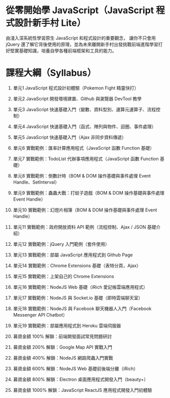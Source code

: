 # 從零開始學 JavaScript（JavaScript 程式設計新手村 Lite）
由淺入深系統性學習原生 JavaScript 和程式設計的重要觀念， 讓你不只會用 jQuery 還了解它背後使用的原理，並為未來離開新手村出發挑戰前端進階學習打好堅實基礎知識，培養自學各種前端框架和工具的能力。

# 課程大綱（Syllabus）
1. 單元1 JavaScript 程式設計初體驗（Pokemon Fight 精靈快打）

2. 單元2 JavaScript 開發環境建置、Github 與瀏覽器 DevTool 教學 

3. 單元3 JavaScript 快速基礎入門（變數、資料型別、運算元運算子、流程控制）

4. 單元4 JavaScript 快速基礎入門（函式、陣列與物件、迴圈、事件處理）

5. 單元5 JavaScript 快速基礎入門（Ajax 非同步資料傳遞）

6. 單元6 實戰範例：匯率計算應用程式（JavaScript 函數 Function 基礎） 

7. 單元7 實戰範例：TodoList 代辦事項應用程式（JavaScript 函數 Function 基礎）

8. 單元8 實戰範例：倒數計時（BOM & DOM 操作基礎與事件處理 Event Handle、SetInterval） 

9. 單元9 實戰範例：蟲蟲大戰：打蚊子遊戲（BOM & DOM 操作基礎與事件處理 Event Handle）   

10. 單元10 實戰範例：幻燈片相簿（BOM & DOM 操作基礎與事件處理 Event Handle） 

11. 單元11 實戰範例：政府開放資料 API 範例（流程控制、Ajax / JSON 基礎介紹）

12. 單元12 實戰範例：jQuery 入門範例（套件使用）

13. 單元13 實戰範例：部屬 JavaScript 應用程式到 Github Page

14. 單元14 實戰範例：Chrome Extensions 基礎（表特分頁，Ajax）

15. 單元15 實戰範例：上架自己的 Chrome Extensions

16. 單元16 實戰範例：NodeJS Web 基礎（iRich 愛記帳雲端應用程式）
 
17. 單元17 實戰範例：NodeJS 與 Socket.io 基礎（即時雲端聊天室）

18. 單元18 實戰範例：NodeJS 與 Facebook 聊天機器人入門（Facebook Messenger API Chatbot）

19. 單元19 實戰範例：部屬應用程式到 Heroku 雲端伺服器

20. 募資金額 100% 解鎖：前端開發面試常見問題研討

21. 募資金額 200% 解鎖：Google Map API 實戰入門

22. 募資金額 400% 解鎖：NodeJS 網路爬蟲入門實戰 

23. 募資金額 600% 解鎖：NodeJS Web 基礎前後端分離（iRich）

24. 募資金額 800% 解鎖：Electron 桌面應用程式開發入門（beauty+）

25. 募資金額 1000% 解鎖：JavaScript ReactJS 應用程式開發入門初體驗